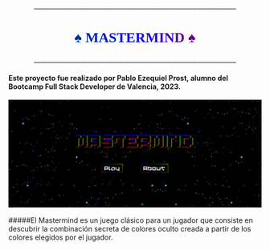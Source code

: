 <link href="https://fonts.cdnfonts.com/css/Public-pixel" rel="stylesheet">
<p align="center">_______________________________________________________________</p>
<h1 style="text-align: center; font-family:'Public pixel'; background-image: linear-gradient(45deg, green, blue, red); -webkit-background-clip: text; color: transparent; font-size: 2em;">♠️ <u>MASTERMIND</u> ♠️</h1>
<p align="center">_______________________________________________________________</p>

<h4>Este proyecto fue realizado por Pablo Ezequiel Prost, alumno del Bootcamp Full Stack Developer de Valencia, 2023.</h4>

![PAGINA PRINCIPAL](img/mainpage.png)

#####El Mastermind es un juego clásico para un jugador que consiste en descubrir la combinación secreta de colores oculto creada a partir de los colores elegidos por el jugador.



